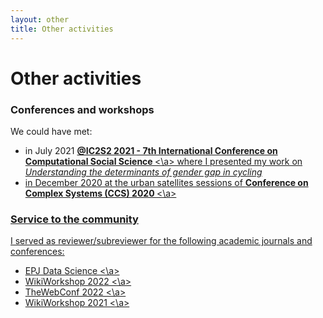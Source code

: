 ```yaml
---
layout: other
title: Other activities
---
```


<h1 class = "pageTitle"> Other activities </h1>

<h3> Conferences and workshops </h3>

We could have met: <br>

<ul>
<li>in July 2021 <a href="https://ic2s2-2021.ethz.ch/"> <b> @IC2S2 2021 - 7th International Conference on Computational Social Science </b> <\a>
where I presented my work on <i> Understanding the determinants of gender gap in cycling </i> </li>
  
<li>in December 2020 at the urban satellites sessions of <a href="http://ccs2020.web.auth.gr/" > <b> Conference on Complex Systems (CCS) 2020 </b>  <\a></li>
</ul>

<h3> Service to the community </h3>

I served as reviewer/subreviewer for the following academic journals and conferences:

<ul>

<li> <a href="https://epjdatascience.springeropen.com/" > EPJ Data Science <\a></li>

<li> <a href="https://wikiworkshop.org/2022/" > WikiWorkshop 2022 <\a> </li> 

<li> <a href="https://www2022.thewebconf.org/" > TheWebConf 2022 <\a></li>

<li> <a href="https://wikiworkshop.org/2021/" > WikiWorkshop 2021 <\a></li>
</ul>
